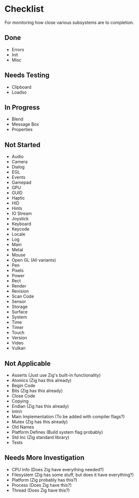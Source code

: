 # Checklist
For monitoring how close various subsystems are to completion.

## Done
* Errors
* Init
* Misc

## Needs Testing
* Clipboard
* Loadso

## In Progress
* Blend
* Message Box
* Properties

## Not Started
* Audio
* Camera
* Dialog
* EGL
* Events
* Gamepad
* GPU
* GUID
* Haptic
* HID
* Hints
* IO Stream
* Joystick
* Keyboard
* Keycode
* Locale
* Log
* Main
* Metal
* Mouse
* Open GL (All variants)
* Pen
* Pixels
* Power
* Rect
* Render
* Revision
* Scan Code
* Sensor
* Storage
* Surface
* System
* Time
* Timer
* Touch
* Version
* Video
* Vulkan

## Not Applicable
* Asserts (Just use Zig's built-in functionality)
* Atomics (Zig has this already)
* Begin Code
* Bits (Zig has this already)
* Close Code
* Copying
* Endian (Zig has this already)
* Intrin
* Main Implementation (To be added with compiler flags?)
* Mutex (Zig has this already)
* Old Names
* Platform Defines (Build system flag probably)
* Std Inc (Zig standard library)
* Tests

## Needs More Investigation
* CPU Info (Does Zig have everything needed?)
* Filesystem (Zig has some stuff, but does it have everything?)
* Platform (Zig probably has this?)
* Process (Does Zig have this?)
* Thread (Does Zig have this?)
